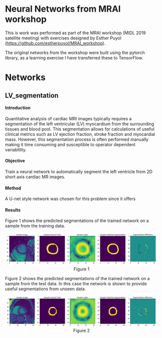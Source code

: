 # Neural Networks from MRAI workshop

This is work was performed as part of the MRAI workshop (MIDL 2019 satellite meeting) with exercises designed by Esther Puyol (https://github.com/estherpuyol/MRAI_workshop).

The original networks from the workshop were built using the pytorch library, as a learning exercise I have transferred these to TensorFlow.


# Networks

## LV_segmentation
#### Introduction
Quantitative analysis of cardiac MRI images typically requires a segmentation of the left ventricular (LV) myocardium from the surrounding tissues and  blood pool. This segmentation allows for calculations of useful clinical metrics such as LV ejection fraction, stroke fraction and myocardial mass. However, this segmentation process is often performed manually making it time consuming and susceptible to operator dependent variablility.

#### Objective
Train a neural network to automatically segment the left ventricle from 2D short axis cardiac MR images.

#### Method
A U-net style network was chosen for this problem since it offers 

#### Results
Figure 1 shows the predicted segmentations of the trained network on a sample from the training data. 
<p align="center"><img width="800" src="./LV_segmentation/imgs/training_data.PNG"><cap><br>Figure 1</cap></p>

Figure 2 shows the predicted segmentations of the trained network on a sample from the test data. In this case the network is shown to provide useful segmentations from unseen data.
<p align="center"><img width="800" src="./LV_segmentation/imgs/test_data.PNG"><cap><br>Figure 2</cap></p>